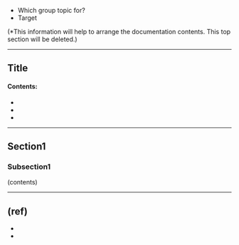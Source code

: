 
- Which group topic for?  
- Target

(*This information will help to arrange the documentation contents. This top section will be deleted.)

***

## Title

#### Contents:

- 
- 
- 

***

## Section1


### Subsection1


(contents)




***

(ref)
- 
- 
- 
